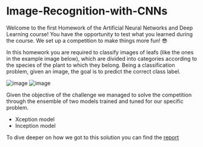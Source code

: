 # Image-Recognition-with-CNNs

Welcome to the first Homework of the Artificial Neural Networks and Deep Learning course! You have the opportunity to test what you learned during the course. We set up a competition to make things more fun! 😎

In this homework you are required to classify images of leafs (like the ones in the example image below), which are divided into categories according to the species of the plant to which they belong. Being a classification problem, given an image, the goal is to predict the correct class label.

![image](https://user-images.githubusercontent.com/72945145/184384229-149bfa48-d8df-49a1-8754-5258bcd90022.png) ![image](https://user-images.githubusercontent.com/72945145/184384833-bcc55608-348f-4c95-a22c-daa55d4cfdb1.png)




Given the objective of the challenge we managed to solve the competition through the ensemble of two models trained and tuned for our specific problem.
- Xception model
- Inception model

To dive deeper on how we got to this solution you can find the [report](report.pdf)
